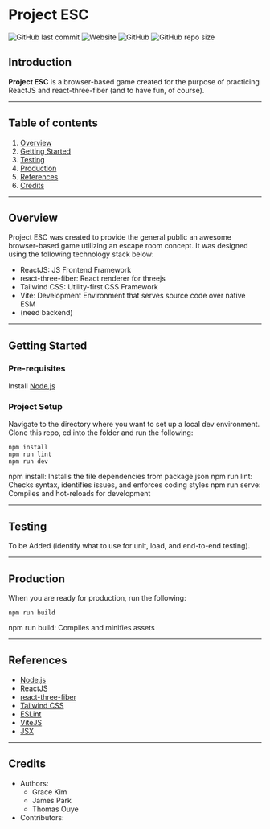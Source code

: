 # Project ESC

![GitHub last commit](https://img.shields.io/github/last-commit/parkj009/project-esc?logo=Github&style=plastic)
![Website](https://img.shields.io/website?down_message=offline&style=plastic&up_color=green&url=https%3A%2F%2Fprojectesc.io)
![GitHub](https://img.shields.io/github/license/parkj009/project-esc?style=plastic)
![GitHub repo size](https://img.shields.io/github/repo-size/parkj009/project-esc?style=plastic)

## Introduction

**Project ESC** is a browser-based game created for the purpose of practicing ReactJS and react-three-fiber (and to have fun, of course).

---

## Table of contents

1. [Overview](#overview)
2. [Getting Started](#getting-started)
3. [Testing](#testing)
4. [Production](#production)
5. [References](#references)
6. [Credits](#credits)

---

## Overview

Project ESC was created to provide the general public an awesome browser-based game utilizing an escape room concept. It was designed using the following technology stack below:

- ReactJS: JS Frontend Framework
- react-three-fiber: React renderer for threejs
- Tailwind CSS: Utility-first CSS Framework
- Vite: Development Environment that serves source code over native ESM
- (need backend)

---

## Getting Started

### Pre-requisites

Install [Node.js](https://nodejs.org/en/)

### Project Setup

Navigate to the directory where you want to set up a local dev environment. Clone this repo, cd into the folder and run the following:

```
npm install
npm run lint
npm run dev
```

npm install: Installs the file dependencies from package.json
npm run lint: Checks syntax, identifies issues, and enforces coding styles
npm run serve: Compiles and hot-reloads for development

---

## Testing

To be Added (identify what to use for unit, load, and end-to-end testing).

---

## Production

When you are ready for production, run the following:

```
npm run build
```

npm run build: Compiles and minifies assets

---

## References

- [Node.js](https://nodejs.org/en/about/)
- [ReactJS](https://reactjs.org/)
- [react-three-fiber](https://github.com/pmndrs/react-three-fiber)
- [Tailwind CSS](https://tailwindcss.com/)
- [ESLint](https://eslint.org/)
- [ViteJS](https://vitejs.dev/guide/why.html)
- [JSX](https://reactjs.org/docs/introducing-jsx.html)

---

## Credits

- Authors:
  - Grace Kim
  - James Park
  - Thomas Ouye
- Contributors:
